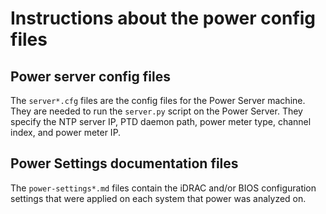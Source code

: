 # Instructions about the power config files

## Power server config files

The `server*.cfg` files are the config files for the Power Server machine. They are needed to run the `server.py` script on the Power Server.
They specify the NTP server IP, PTD daemon path, power meter type, channel index, and power meter IP.

## Power Settings documentation files

The `power-settings*.md` files contain the iDRAC and/or BIOS configuration settings that were applied on each system that power was analyzed on.

